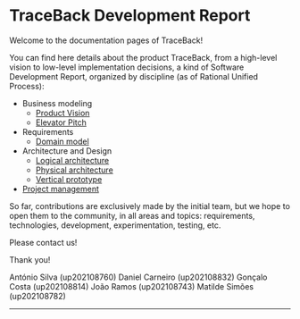 # TraceBack Development Report

Welcome to the documentation pages of TraceBack!

You can find here details about the product TraceBack, from a high-level vision to low-level implementation decisions, a kind of Software Development Report, organized by discipline (as of Rational Unified Process):

* Business modeling
  * [Product Vision](https://github.com/FEUP-LEIC-ES-2022-23/2LEIC06T4/blob/develop/docs/ProductVision.md)
  * [Elevator Pitch](https://github.com/FEUP-LEIC-ES-2022-23/2LEIC06T4/blob/develop/docs/ElevatorPitch.md)
* Requirements
  * [Domain model](https://github.com/FEUP-LEIC-ES-2022-23/2LEIC06T4/blob/develop/images/DomainModel.jpg)
* Architecture and Design
  * [Logical architecture](https://github.com/FEUP-LEIC-ES-2022-23/2LEIC06T4/blob/ReadME-update/docs/ArchitectureAndDesign.md#L5)
  * [Physical architecture](https://github.com/FEUP-LEIC-ES-2022-23/2LEIC06T4/blob/ReadME-update/docs/ArchitectureAndDesign.md#L9)
  * [Vertical prototype](https://github.com/FEUP-LEIC-ES-2022-23/2LEIC06T4/blob/ReadME-update/docs/ArchitectureAndDesign.md#L24)
* [Project management](https://github.com/orgs/FEUP-LEIC-ES-2022-23/projects/68/views/1)

So far, contributions are exclusively made by the initial team, but we hope to open them to the community, in all areas and topics: requirements, technologies, development, experimentation, testing, etc.

Please contact us!

Thank you!

António Silva (up202108760)
Daniel Carneiro (up202108832)
Gonçalo Costa (up202108814)
João Ramos (up202108743)
Matilde Simões (up202108782)

---

